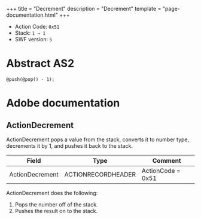 +++
title = "Decrement"
description = "Decrement"
template = "page-documentation.html"
+++

- Action Code: `0x51`
- Stack: `1 → 1`
- SWF version: `5`

# Abstract AS2

```
@push(@pop() - 1);
```

# Adobe documentation

## ActionDecrement

ActionDecrement pops a value from the stack, converts it to number type, decrements it by 1, and pushes it
back to the stack.

| Field             | Type               | Comment                        |
|-------------------|--------------------|--------------------------------|
| ActionDecrement   | ACTIONRECORDHEADER | ActionCode = 0x51              |

ActionDecrement does the following:
1. Pops the number off of the stack.
2. Pushes the result on to the stack.
